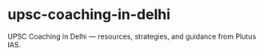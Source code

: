 # upsc-coaching-in-delhi
UPSC Coaching in Delhi — resources, strategies, and guidance from Plutus IAS.
